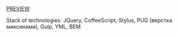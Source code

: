 [PREVIEW](https://actireon.github.io/mondaystudio/build/index.html)

Stack of technologies: JQuery, CoffeeScript, Stylus, PUG (верстка миксинами), Gulp, YML, BEM

